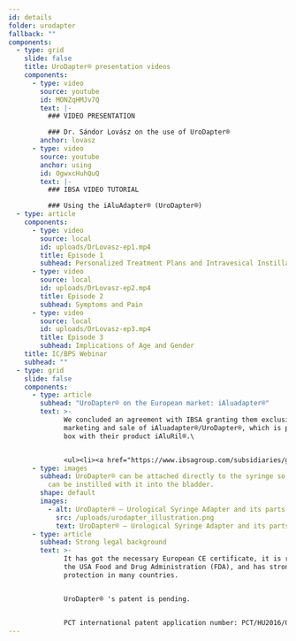```yaml
---
id: details
folder: urodapter
fallback: ""
components:
  - type: grid
    slide: false
    title: UroDapter® presentation videos
    components:
      - type: video
        source: youtube
        id: MONZqHMJv7Q
        text: |-
          ### VIDEO PRESENTATION

          ### Dr. Sándor Lovász on the use of UroDapter®
        anchor: lovasz
      - type: video
        source: youtube
        anchor: using
        id: OgwxcHuhQuQ
        text: |-
          ### IBSA VIDEO TUTORIAL

          ### Using the iAluAdapter® (UroDapter®)
  - type: article
    components:
      - type: video
        source: local
        id: uploads/DrLovasz-ep1.mp4
        title: Episode 1
        subhead: Personalized Treatment Plans and Intravesical Instillations
      - type: video
        source: local
        id: uploads/DrLovasz-ep2.mp4
        title: Episode 2
        subhead: Symptoms and Pain
      - type: video
        source: local
        id: uploads/DrLovasz-ep3.mp4
        title: Episode 3
        subhead: Implications of Age and Gender
    title: IC/BPS Webinar
    subhead: ""
  - type: grid
    slide: false
    components:
      - type: article
        subhead: "UroDapter® on the European market: iAluadapter®"
        text: >-
              We concluded an agreement with IBSA granting them exclusivity for the
              marketing and sale of iAluadapter®/UroDapter®, which is packed in one
              box with their product iAluRil®.\


              <ul><li><a href="https://www.ibsagroup.com/subsidiaries/global-network.html" rel="noopener" target="_blank">IBSA Global Network</a></li></ul>
      - type: images
        subhead: UroDapter® can be attached directly to the syringe so that any solution
          can be instilled with it into the bladder.
        shape: default
        images:
          - alt: UroDapter® – Urological Syringe Adapter and its parts
            src: /uploads/urodapter_illustration.png
            text: UroDapter® – Urological Syringe Adapter and its parts
      - type: article
        subhead: Strong legal background
        text: >-
              It has got the necessary European CE certificate, it is registered by
              the USA Food and Drug Administration (FDA), and has strong IP
              protection in many countries.


              ​UroDapter® 's patent is pending. 


              ​PCT international patent application number: PCT/HU2016/000063
---
```


